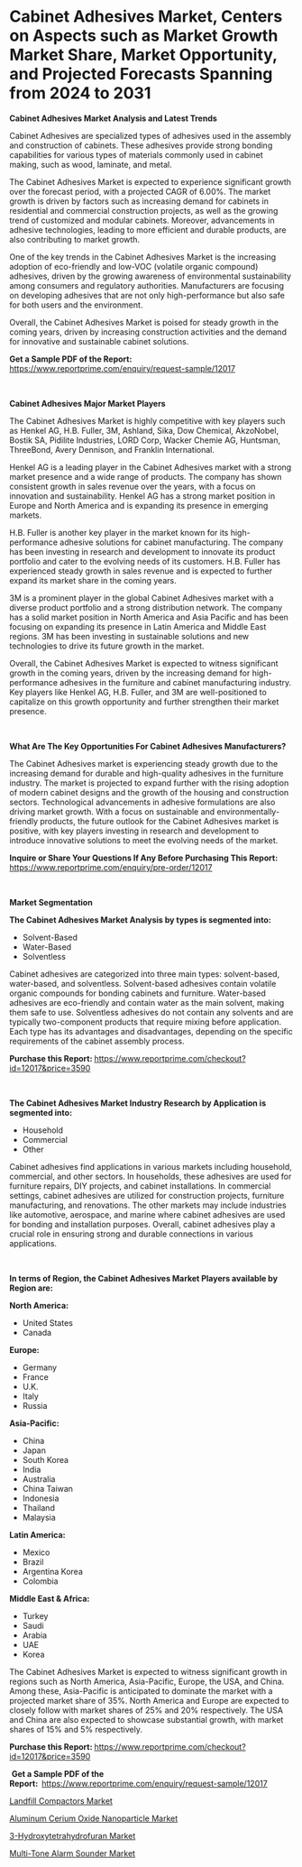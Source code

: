 <p><h1>Cabinet Adhesives Market, Centers on Aspects such as Market Growth Market Share, Market Opportunity, and Projected Forecasts Spanning from 2024 to 2031</h1></p><p><strong>Cabinet Adhesives Market Analysis and Latest Trends</strong></p>
<p><p>Cabinet Adhesives are specialized types of adhesives used in the assembly and construction of cabinets. These adhesives provide strong bonding capabilities for various types of materials commonly used in cabinet making, such as wood, laminate, and metal.</p><p>The Cabinet Adhesives Market is expected to experience significant growth over the forecast period, with a projected CAGR of 6.00%. The market growth is driven by factors such as increasing demand for cabinets in residential and commercial construction projects, as well as the growing trend of customized and modular cabinets. Moreover, advancements in adhesive technologies, leading to more efficient and durable products, are also contributing to market growth.</p><p>One of the key trends in the Cabinet Adhesives Market is the increasing adoption of eco-friendly and low-VOC (volatile organic compound) adhesives, driven by the growing awareness of environmental sustainability among consumers and regulatory authorities. Manufacturers are focusing on developing adhesives that are not only high-performance but also safe for both users and the environment.</p><p>Overall, the Cabinet Adhesives Market is poised for steady growth in the coming years, driven by increasing construction activities and the demand for innovative and sustainable cabinet solutions.</p></p>
<p><strong>Get a Sample PDF of the Report:&nbsp;</strong> <a href="https://www.reportprime.com/enquiry/request-sample/12017">https://www.reportprime.com/enquiry/request-sample/12017</a></p>
<p>&nbsp;</p>
<p><strong>Cabinet Adhesives Major Market Players</strong></p>
<p><p>The Cabinet Adhesives Market is highly competitive with key players such as Henkel AG, H.B. Fuller, 3M, Ashland, Sika, Dow Chemical, AkzoNobel, Bostik SA, Pidilite Industries, LORD Corp, Wacker Chemie AG, Huntsman, ThreeBond, Avery Dennison, and Franklin International.</p><p>Henkel AG is a leading player in the Cabinet Adhesives market with a strong market presence and a wide range of products. The company has shown consistent growth in sales revenue over the years, with a focus on innovation and sustainability. Henkel AG has a strong market position in Europe and North America and is expanding its presence in emerging markets.</p><p>H.B. Fuller is another key player in the market known for its high-performance adhesive solutions for cabinet manufacturing. The company has been investing in research and development to innovate its product portfolio and cater to the evolving needs of its customers. H.B. Fuller has experienced steady growth in sales revenue and is expected to further expand its market share in the coming years.</p><p>3M is a prominent player in the global Cabinet Adhesives market with a diverse product portfolio and a strong distribution network. The company has a solid market position in North America and Asia Pacific and has been focusing on expanding its presence in Latin America and Middle East regions. 3M has been investing in sustainable solutions and new technologies to drive its future growth in the market.</p><p>Overall, the Cabinet Adhesives Market is expected to witness significant growth in the coming years, driven by the increasing demand for high-performance adhesives in the furniture and cabinet manufacturing industry. Key players like Henkel AG, H.B. Fuller, and 3M are well-positioned to capitalize on this growth opportunity and further strengthen their market presence.</p></p>
<p>&nbsp;</p>
<p><strong>What Are The Key Opportunities For Cabinet Adhesives Manufacturers?</strong></p>
<p><p>The Cabinet Adhesives market is experiencing steady growth due to the increasing demand for durable and high-quality adhesives in the furniture industry. The market is projected to expand further with the rising adoption of modern cabinet designs and the growth of the housing and construction sectors. Technological advancements in adhesive formulations are also driving market growth. With a focus on sustainable and environmentally-friendly products, the future outlook for the Cabinet Adhesives market is positive, with key players investing in research and development to introduce innovative solutions to meet the evolving needs of the market.</p></p>
<p><strong>Inquire or Share Your Questions If Any Before Purchasing This Report:</strong> <a href="https://www.reportprime.com/enquiry/pre-order/12017">https://www.reportprime.com/enquiry/pre-order/12017</a></p>
<p>&nbsp;</p>
<p><strong>Market Segmentation</strong></p>
<p><strong>The Cabinet Adhesives Market Analysis by types is segmented into:</strong></p>
<p><ul><li>Solvent-Based</li><li>Water-Based</li><li>Solventless</li></ul></p>
<p><p>Cabinet adhesives are categorized into three main types: solvent-based, water-based, and solventless. Solvent-based adhesives contain volatile organic compounds for bonding cabinets and furniture. Water-based adhesives are eco-friendly and contain water as the main solvent, making them safe to use. Solventless adhesives do not contain any solvents and are typically two-component products that require mixing before application. Each type has its advantages and disadvantages, depending on the specific requirements of the cabinet assembly process.</p></p>
<p><strong>Purchase this Report:&nbsp;</strong><a href="https://www.reportprime.com/checkout?id=12017&price=3590">https://www.reportprime.com/checkout?id=12017&price=3590</a></p>
<p>&nbsp;</p>
<p><strong>The Cabinet Adhesives Market Industry Research by Application is segmented into:</strong></p>
<p><ul><li>Household</li><li>Commercial</li><li>Other</li></ul></p>
<p><p>Cabinet adhesives find applications in various markets including household, commercial, and other sectors. In households, these adhesives are used for furniture repairs, DIY projects, and cabinet installations. In commercial settings, cabinet adhesives are utilized for construction projects, furniture manufacturing, and renovations. The other markets may include industries like automotive, aerospace, and marine where cabinet adhesives are used for bonding and installation purposes. Overall, cabinet adhesives play a crucial role in ensuring strong and durable connections in various applications.</p></p>
<p>&nbsp;</p>
<p><strong>In terms of Region, the Cabinet Adhesives Market Players available by Region are:</strong></p>
<p>
    <p> <strong> North America: </strong>
        <ul>
            <li>United States</li>
            <li>Canada</li>
        </ul>
        </p> 
    <p> <strong> Europe: </strong>
        <ul>
            <li>Germany</li>
            <li>France</li>
            <li>U.K.</li>
            <li>Italy</li>
            <li>Russia</li>
        </ul>
        </p> 
    <p> <strong> Asia-Pacific: </strong>
        <ul>
            <li>China</li>
            <li>Japan</li>
            <li>South Korea</li>
            <li>India</li>
            <li>Australia</li>
            <li>China Taiwan</li>
            <li>Indonesia</li>
            <li>Thailand</li>
            <li>Malaysia</li>
        </ul>
        </p> 
    <p> <strong> Latin America: </strong>
        <ul>
            <li>Mexico</li>
            <li>Brazil</li>
            <li>Argentina Korea</li>
            <li>Colombia</li>
        </ul>
        </p> 
    <p> <strong> Middle East & Africa: </strong>
        <ul>
            <li>Turkey</li>
            <li>Saudi</li>
            <li>Arabia</li>
            <li>UAE</li>
            <li>Korea</li>
        </ul>
    </p>
    </p>
<p><p>The Cabinet Adhesives Market is expected to witness significant growth in regions such as North America, Asia-Pacific, Europe, the USA, and China. Among these, Asia-Pacific is anticipated to dominate the market with a projected market share of 35%. North America and Europe are expected to closely follow with market shares of 25% and 20% respectively. The USA and China are also expected to showcase substantial growth, with market shares of 15% and 5% respectively.</p></p>
<p><strong>Purchase this Report: </strong><a href="https://www.reportprime.com/checkout?id=12017&price=3590">https://www.reportprime.com/checkout?id=12017&price=3590</a></p>
<p>&nbsp;<strong>Get a Sample PDF of the Report:&nbsp;&nbsp;</strong><a href="https://www.reportprime.com/enquiry/request-sample/12017">https://www.reportprime.com/enquiry/request-sample/12017</a></p>
<p><strong></strong></p>
<p><p><a href="https://circular-yam-9b9.notion.site/Landfill-Compactors-Market-Analysis-Examines-its-Scope-on-Growth-Opportunities-and-Forecasted-Trend-e68144b005984736970a1bf3398082d8">Landfill Compactors Market</a></p><p><a href="https://view.publitas.com/reportprime-1/global-aluminum-cerium-oxide-nanoparticle-market-size-and-market-trends-insights-and-projections-from-2023-to-2030/">Aluminum Cerium Oxide Nanoparticle Market</a></p><p><a href="https://view.publitas.com/reportprime-1/3-hydroxytetrahydrofuran-market-research-report-forecasted-for-period-from-2023-2030-by-market-type-market-application-and-region/">3-Hydroxytetrahydrofuran Market</a></p><p><a href="https://view.publitas.com/reportprime-1/multi-tone-alarm-sounder-market-size-evaluating-its-market-trends-growth-and-projections-2023-2030/">Multi-Tone Alarm Sounder Market</a></p></p>
